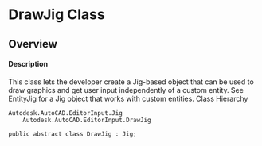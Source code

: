 # DrawJig Class

## Overview

#### Description
This class lets the developer create a Jig-based object that can be used to draw graphics and get user input independently of a custom entity. See EntityJig for a Jig object that works with custom entities.
Class Hierarchy
```text
Autodesk.AutoCAD.EditorInput.Jig
    Autodesk.AutoCAD.EditorInput.DrawJig
```

```text
public abstract class DrawJig : Jig;
```